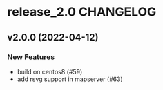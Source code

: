 # release_2.0 CHANGELOG

## v2.0.0 (2022-04-12)

### New Features

- build on centos8 (#59)
- add rsvg support in mapserver (#63)


